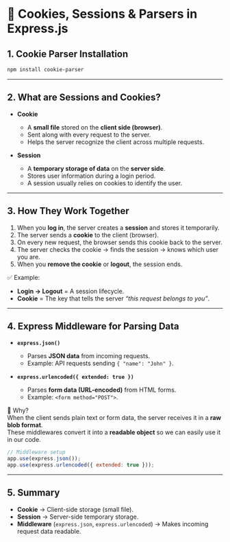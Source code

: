 # 🍪 Cookies, Sessions & Parsers in Express.js

## 1. Cookie Parser Installation
```bash
npm install cookie-parser
```

---

## 2. What are Sessions and Cookies?

- **Cookie**  
  - A **small file** stored on the **client side (browser)**.  
  - Sent along with every request to the server.  
  - Helps the server recognize the client across multiple requests.  

- **Session**  
  - A **temporary storage of data** on the **server side**.  
  - Stores user information during a login period.  
  - A session usually relies on cookies to identify the user.  

---

## 3. How They Work Together
1. When you **log in**, the server creates a **session** and stores it temporarily.  
2. The server sends a **cookie** to the client (browser).  
3. On every new request, the browser sends this cookie back to the server.  
4. The server checks the cookie → finds the session → knows which user you are.  
5. When you **remove the cookie** or **logout**, the session ends.  

✅ Example:  
- **Login → Logout** = A session lifecycle.  
- **Cookie** = The key that tells the server *“this request belongs to you”*.  

---

## 4. Express Middleware for Parsing Data

- **`express.json()`**  
  - Parses **JSON data** from incoming requests.  
  - Example: API requests sending `{ "name": "John" }`.  

- **`express.urlencoded({ extended: true })`**  
  - Parses **form data (URL-encoded)** from HTML forms.  
  - Example: `<form method="POST">`.  

📌 Why?  
When the client sends plain text or form data, the server receives it in a **raw blob format**.  
These middlewares convert it into a **readable object** so we can easily use it in our code.  

```js
// Middleware setup
app.use(express.json());  
app.use(express.urlencoded({ extended: true }));
```

---

## 5. Summary
- **Cookie** → Client-side storage (small file).  
- **Session** → Server-side temporary storage.  
- **Middleware** (`express.json`, `express.urlencoded`) → Makes incoming request data readable.  

